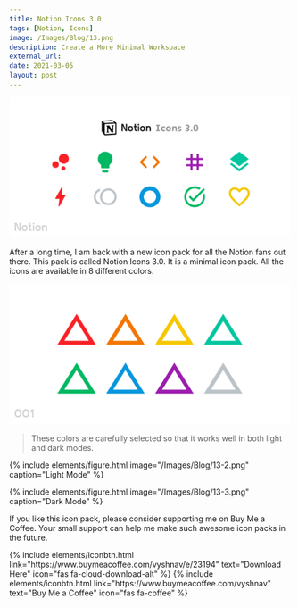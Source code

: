 ```yaml
---
title: Notion Icons 3.0
tags: [Notion, Icons]
image: /Images/Blog/13.png
description: Create a More Minimal Workspace
external_url:
date: 2021-03-05
layout: post
---
```


![alt text](/Images/Blog/13.png "Notion Icons 3.0")

After a long time, I am back with a new icon pack for all the Notion fans out there. This pack is called Notion Icons 3.0. It is a minimal icon pack. All the icons are available in 8 different colors.

![alt text](/Images/Blog/13-1.png "Notion Icons 3.0")

>These colors are carefully selected so that it works well in both light and dark modes.

{% include elements/figure.html image="/Images/Blog/13-2.png" caption="Light Mode" %}

{% include elements/figure.html image="/Images/Blog/13-3.png" caption="Dark Mode" %}

If you like this icon pack, please consider supporting me on Buy Me a Coffee. Your small support can help me make such awesome icon packs in the future.

<p class="text-center">
{% include elements/iconbtn.html link="https://www.buymeacoffee.com/vyshnav/e/23194" text="Download Here" icon="fas fa-cloud-download-alt" %}
{% include elements/iconbtn.html link="https://www.buymeacoffee.com/vyshnav" text="Buy Me a Coffee" icon="fas fa-coffee" %}
</p>
